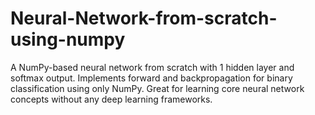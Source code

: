 # Neural-Network-from-scratch-using-numpy
A NumPy-based neural network from scratch with 1 hidden layer and softmax output. Implements forward and backpropagation for binary classification using only NumPy. Great for learning core neural network concepts without any deep learning frameworks.

